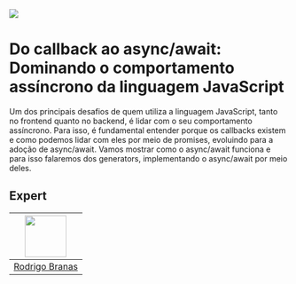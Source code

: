 <img src="https://storage.googleapis.com/golden-wind/experts-club/capa-github.svg" />

# Do callback ao async/await: Dominando o comportamento assíncrono da linguagem JavaScript

Um dos principais desafios de quem utiliza a linguagem JavaScript, tanto no frontend quanto no backend, é lidar com o seu comportamento assíncrono. Para isso, é fundamental entender porque os callbacks existem e como podemos lidar com eles por meio de promises, evoluindo para a adoção de async/await. Vamos mostrar como o async/await funciona e para isso falaremos dos generators, implementando o async/await por meio deles.

## Expert

| [<img src="https://avatars.githubusercontent.com/u/7491283?s=400&u=c789edefbefcfbd73fbd83bece350f77035ab6b4&v=4" width="75px;"/>](https://github.com/rodrigobranas) |
| :-: |
|[Rodrigo Branas](https://github.com/rodrigobranas)|